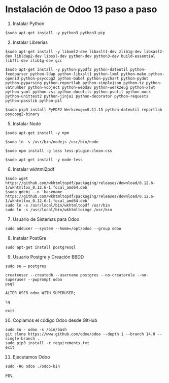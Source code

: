 # Instalación de Odoo 13 paso a paso

1. Instalar Python

```
$sudo apt-get install -y python3 python3-pip
```
2. Instalar Librerías 

```
$sudo apt-get install -y libxml2-dev libxslt1-dev zlib1g-dev libsasl2-dev libldap2-dev libssl-dev python-dev python3-dev build-essential libffi-dev zlib1g-dev gcc

$sudo apt-get install -y python-pypdf2 python-dateutil python-feedparser python-ldap python-libxslt1 python-lxml python-mako python-openid python-psycopg2 python-babel python-pychart python-pydot python-pyparsing python-reportlab python-simplejson python-tz python-vatnumber python-vobject python-webdav python-werkzeug python-xlwt python-yaml python-zsi python-docutils python-psutil python-mock python-unittest2 python-jinja2 python-decorator python-requests python-passlib python-pil

$sudo pip3 install PyPDF2 Werkzeug==0.11.15 python-dateutil reportlab psycopg2-binary
```

5. Instalar Node  
```
$sudo apt-get install -y npm
    
$sudo ln -s /usr/bin/nodejs /usr/bin/node
    
$sudo npm install -g less less-plugin-clean-css

$sudo apt-get install -y node-less
```

6.  Instalar wkhtml2pdf
```
$sudo wget https://github.com/wkhtmltopdf/packaging/releases/download/0.12.6-1/wkhtmltox_0.12.6-1.focal_amd64.deb
$sudo gdebi --n 'basename https://github.com/wkhtmltopdf/packaging/releases/download/0.12.6-1/wkhtmltox_0.12.6-1.focal_amd64.deb'
sudo ln -s /usr/local/bin/wkhtmltopdf /usr/bin
sudo ln -s /usr/local/bin/wkhtmltoimge /usr/bin
```

7. Usuario de Sistemas para Odoo
```
sudo adduser --system --home=/opt/odoo --group odoo
```
8. Instalar PostGre
```
sudo apt-get install postgresql
```
9. Usuario Postgre y Creación BBDD
```
sudo su – postgres

createuser --createdb --username postgres --no-createrole --no-superuser --pwprompt odoo
psql

ALTER USER odoo WITH SUPERUSER;

\q

exit
```
10. Copiamos el código Odoo desde GitHub
```
sudo su - odoo -s /bin/bash
git clone https://www.github.com/odoo/odoo --depth 1 --branch 14.0 --single-branch .
sudo pip3 install -r requirements.txt
exit
``` 
11. Ejecutamos Odoo
```
sudo -Hu odoo ./odoo-bin
```
 FIN.

